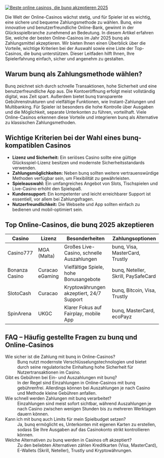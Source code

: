 [![Beste online casinos, die bunq akzeptieren 2025](https://123-caf.pages.dev/gitsignup.png)](https://vrmoo.ru/Bt82HjjY)

<p>Die Welt der Online-Casinos wächst stetig, und für Spieler ist es wichtig, eine sichere und bequeme Zahlungsmethode zu wählen. Bunq, eine innovative und benutzerfreundliche Online-Bank, gewinnt in der Glücksspielbranche zunehmend an Bedeutung. In diesem Artikel erfahren Sie, welche der besten Online-Casinos im Jahr 2025 bunq als Zahlungsmittel akzeptieren. Wir bieten Ihnen einen Überblick über die Vorteile, wichtige Kriterien bei der Auswahl sowie eine Liste der Top-Casinos, die bunq unterstützen. Dieser Leitfaden hilft Ihnen, Ihre Spielerfahrung einfach, sicher und angenehm zu gestalten.</p>  <h2>Warum bunq als Zahlungsmethode wählen?</h2> <p>Bunq zeichnet sich durch schnelle Transaktionen, hohe Sicherheit und eine benutzerfreundliche App aus. Die Kontoeröffnung erfolgt meist vollständig digital, was Zeit spart. Außerdem bietet bunq transparente Gebührenstrukturen und vielfältige Funktionen, wie Instant-Zahlungen und Multibanking. Für Spieler ist besonders die hohe Kontrolle über Ausgaben und die Möglichkeit, separate Unterkonten zu führen, vorteilhaft. Viele Online-Casinos erkennen diese Vorteile und integrieren bunq als Alternative zu klassischen Zahlungsmethoden.</p>  <h2>Wichtige Kriterien bei der Wahl eines bunq-kompatiblen Casinos</h2> <ul>   <li><strong>Lizenz und Sicherheit:</strong> Ein seriöses Casino sollte eine gültige Glücksspiel-Lizenz besitzen und modernste Sicherheitsstandards verwenden.</li>   <li><strong>Zahlungsmöglichkeiten:</strong> Neben bunq sollten weitere vertrauenswürdige Methoden verfügbar sein, um Flexibilität zu gewährleisten.</li>   <li><strong>Spieleauswahl:</strong> Ein umfangreiches Angebot von Slots, Tischspielen und Live-Casino erhöht den Spielspaß.</li>   <li><strong>Kundensupport:</strong> Ein kompetenter und leicht erreichbarer Support ist essentiell, vor allem bei Zahlungsfragen.</li>   <li><strong>Nutzerfreundlichkeit:</strong> Die Webseite und App sollten einfach zu bedienen und mobil-optimiert sein.</li> </ul>  <h2>Top Online-Casinos, die bunq 2025 akzeptieren</h2> <table>   <thead>     <tr>       <th>Casino</th>       <th>Lizenz</th>       <th>Besonderheiten</th>       <th>Zahlungsoptionen</th>     </tr>   </thead>   <tbody>     <tr>       <td>Casino777</td>       <td>MGA (Malta)</td>       <td>Großes Live-Casino, schnelle Auszahlungen</td>       <td>bunq, Visa, MasterCard, Trustly</td>     </tr>     <tr>       <td>Bonanza Casino</td>       <td>Curacao eGaming</td>       <td>Vielfältige Spiele, hohe Bonusangebote</td>       <td>bunq, Neteller, Skrill, PaySafeCard</td>     </tr>     <tr>       <td>SlotoCash</td>       <td>Curacao</td>       <td>Kryptowährungen akzeptiert, 24/7 Support</td>       <td>bunq, Bitcoin, Visa, Trustly</td>     </tr>     <tr>       <td>SpinArena</td>       <td>UKGC</td>       <td>Klarer Fokus auf Fairplay, mobile App</td>       <td>bunq, MasterCard, ecoPayz</td>     </tr>   </tbody> </table>  <h2>FAQ – Häufig gestellte Fragen zu bunq und Online-Casinos</h2> <dl>   <dt>Wie sicher ist die Zahlung mit bunq in Online-Casinos?</dt>   <dd>Bunq nutzt modernste Verschlüsselungstechnologien und bietet durch seine regulatorische Einhaltung hohe Sicherheit für Nutzertransaktionen im Casino.</dd>    <dt>Gibt es Gebühren bei Ein- und Auszahlungen mit bunq?</dt>   <dd>In der Regel sind Einzahlungen in Online-Casinos mit bunq gebührenfrei. Allerdings können bei Auszahlungen je nach Casino und Methode kleine Gebühren anfallen.</dd>    <dt>Wie schnell werden Zahlungen mit bunq verarbeitet?</dt>   <dd>Einzahlungen sind meist sofort sichtbar, während Auszahlungen je nach Casino zwischen wenigen Stunden bis zu mehreren Werktagen dauern können.</dd>    <dt>Kann ich mit bunq auch Limits für mein Spielbudget setzen?</dt>   <dd>Ja, bunq ermöglicht es, Unterkonten mit eigenen Karten zu erstellen, sodass Sie Ihre Ausgaben auf das Casinokonto strikt kontrollieren können.</dd>    <dt>Welche Alternativen zu bunq werden in Casinos oft akzeptiert?</dt>   <dd>Zu den beliebten Alternativen zählen Kreditkarten (Visa, MasterCard), E-Wallets (Skrill, Neteller), Trustly und Kryptowährungen.</dd> </dl>